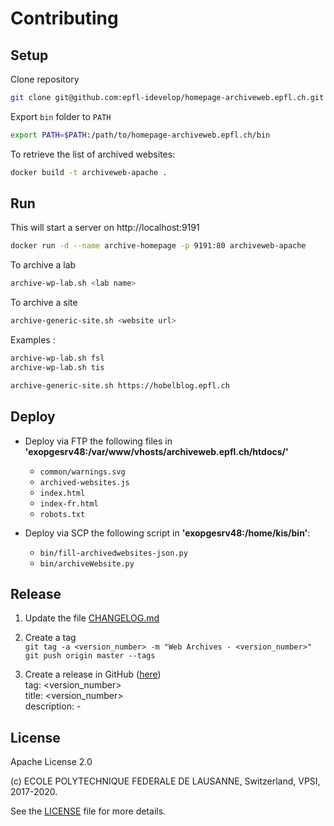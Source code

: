 Contributing
============

Setup
-----

Clone repository

```bash
git clone git@github.com:epfl-idevelop/homepage-archiveweb.epfl.ch.git
```

Export `bin` folder to `PATH`

```bash
export PATH=$PATH:/path/to/homepage-archiveweb.epfl.ch/bin
```

To retrieve the list of archived websites:

```bash
docker build -t archiveweb-apache .
```

Run
---

This will start a server on http://localhost:9191

```bash
docker run -d --name archive-homepage -p 9191:80 archiveweb-apache
```

To archive a lab

```bash
archive-wp-lab.sh <lab name>
```

To archive a site

```bash
archive-generic-site.sh <website url>
```

Examples :

```bash
archive-wp-lab.sh fsl
archive-wp-lab.sh tis

archive-generic-site.sh https://hobelblog.epfl.ch
```

Deploy
------

* Deploy via FTP the following files in **'exopgesrv48:/var/www/vhosts/archiveweb.epfl.ch/htdocs/'**
  * `common/warnings.svg`
  * `archived-websites.js`
  * `index.html`
  * `index-fr.html`
  * `robots.txt`


* Deploy via SCP the following script in **'exopgesrv48:/home/kis/bin'**:
  * `bin/fill-archivedwebsites-json.py`
  * `bin/archiveWebsite.py`

Release
-------

1. Update the file [CHANGELOG.md](CHANGELOG.md)

2. Create a tag  
`git tag -a <version_number> -m "Web Archives - <version_number>"`  
`git push origin master --tags`

3. Create a release in GitHub ([here](https://github.com/epfl-idevelop/homepage-archiveweb.epfl.ch/releases))  
tag: <version_number>  
title: <version_number>  
description: -

License
-------

Apache License 2.0

(c) ECOLE POLYTECHNIQUE FEDERALE DE LAUSANNE, Switzerland, VPSI, 2017-2020.

See the [LICENSE](LICENSE) file for more details.
